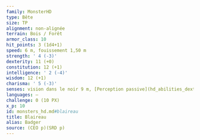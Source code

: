 ```yaml
---
family: MonsterHD
type: Bête
size: TP
alignment: non-alignée
terrain: Bois / Forêt
armor_class: 10
hit_points: 3 (1d4+1)
speed: 6 m, fouissement 1,50 m
strength: ' 4 (-3)'
dexterity: 11 (+0)
constitution: 12 (+1)
intelligence: ' 2 (-4)'
wisdom: 12 (+1)
charisma: ' 5 (-3)'
senses: vision dans le noir 9 m, [Perception passive](hd_abilities_dexterity_perception_passive.md) 11
languages: —
challenge: 0 (10 PX)
x_p: 10
id: monsters_hd.md#blaireau
title: Blaireau
alias: Badger
source: (CEO p)(SRD p)
---
```


